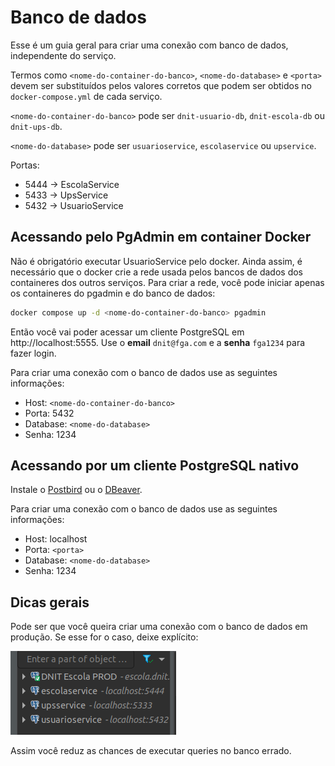 # Banco de dados

Esse é um guia geral para criar uma conexão com banco de dados, independente 
do serviço.

Termos como `<nome-do-container-do-banco>`, `<nome-do-database>` e `<porta>`
devem ser substituídos pelos valores corretos que podem ser obtidos no
`docker-compose.yml` de cada serviço.

`<nome-do-container-do-banco>` pode ser `dnit-usuario-db`, `dnit-escola-db`
ou `dnit-ups-db`.

`<nome-do-database>` pode ser `usuarioservice`, `escolaservice` ou `upservice`.

Portas:

- 5444 -> EscolaService
- 5433 -> UpsService
- 5432 -> UsuarioService


## Acessando pelo PgAdmin em container Docker

Não é obrigatório executar UsuarioService pelo docker. Ainda assim, é 
necessário que o docker crie a rede usada pelos bancos de dados dos containeres
dos outros serviços. Para criar a rede, você pode iniciar apenas os containeres
do pgadmin e do banco de dados:

```sh
docker compose up -d <nome-do-container-do-banco> pgadmin 
```

Então você vai poder acessar um cliente PostgreSQL em http://localhost:5555.
Use o **email** `dnit@fga.com` e a **senha** `fga1234` para fazer login.

Para criar uma conexão com o banco de dados use as seguintes informações:

- Host: `<nome-do-container-do-banco>`
- Porta: 5432
- Database: `<nome-do-database>`
- Senha: 1234

## Acessando por um cliente PostgreSQL nativo

Instale o [Postbird](https://github.com/Paxa/postbird#download)
ou o [DBeaver](https://dbeaver.io/download/).

Para criar uma conexão com o banco de dados use as seguintes informações:

- Host: localhost
- Porta: `<porta>`
- Database: `<nome-do-database>`
- Senha: 1234

## Dicas gerais

Pode ser que você queira criar uma conexão com o banco de dados em produção.
Se esse for o caso, deixe explícito:

![banco prod](./banco-prod.png)

Assim você reduz as chances de executar queries no banco errado.